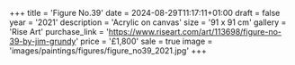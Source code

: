 +++
title = 'Figure No.39'
date = 2024-08-29T11:17:11+01:00
draft = false
year = '2021'
description = 'Acrylic on canvas'
size = '91 x 91 cm'
gallery = 'Rise Art'
purchase_link = 'https://www.riseart.com/art/113698/figure-no-39-by-jim-grundy'
price = '£1,800'
sale = true
image = 'images/paintings/figures/figure_no39_2021.jpg'
+++

